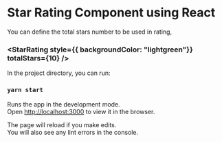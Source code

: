 # Star Rating Component using React

You can define the total stars number to be used in rating, 

### <StarRating style={{ backgroundColor: "lightgreen"}} totalStars={10} />  

In the project directory, you can run:

### `yarn start`

Runs the app in the development mode.\
Open [http://localhost:3000](http://localhost:3000) to view it in the browser.

The page will reload if you make edits.\
You will also see any lint errors in the console.

